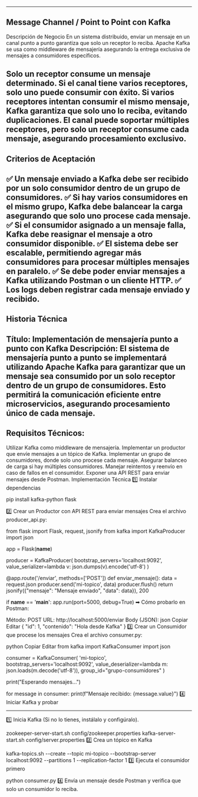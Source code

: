 ---------------------------------------
Message Channel / Point to Point con Kafka
---------------------------------------

Descripción de Negocio
En un sistema distribuido, enviar un mensaje en un canal punto a punto garantiza que solo un receptor lo reciba. Apache Kafka se usa como middleware de mensajería asegurando la entrega exclusiva de mensajes a consumidores específicos.

Solo un receptor consume un mensaje determinado.
Si el canal tiene varios receptores, solo uno puede consumir con éxito.
Si varios receptores intentan consumir el mismo mensaje, Kafka garantiza que solo uno lo reciba, evitando duplicaciones.
El canal puede soportar múltiples receptores, pero solo un receptor consume cada mensaje, asegurando procesamiento exclusivo.
---------------------------------------
Criterios de Aceptación
---------------------------------------
✅ Un mensaje enviado a Kafka debe ser recibido por un solo consumidor dentro de un grupo de consumidores.
✅ Si hay varios consumidores en el mismo grupo, Kafka debe balancear la carga asegurando que solo uno procese cada mensaje.
✅ Si el consumidor asignado a un mensaje falla, Kafka debe reasignar el mensaje a otro consumidor disponible.
✅ El sistema debe ser escalable, permitiendo agregar más consumidores para procesar múltiples mensajes en paralelo.
✅ Se debe poder enviar mensajes a Kafka utilizando Postman o un cliente HTTP.
✅ Los logs deben registrar cada mensaje enviado y recibido.
---------------------------------------
Historia Técnica
---------------------------------------
Título: Implementación de mensajería punto a punto con Kafka
Descripción:
El sistema de mensajería punto a punto se implementará utilizando Apache Kafka para garantizar que un mensaje sea consumido por un solo receptor dentro de un grupo de consumidores. Esto permitirá la comunicación eficiente entre microservicios, asegurando procesamiento único de cada mensaje.
---------------------------------------
Requisitos Técnicos:
---------------------------------------
Utilizar Kafka como middleware de mensajería.
Implementar un productor que envíe mensajes a un tópico de Kafka.
Implementar un grupo de consumidores, donde solo uno procese cada mensaje.
Asegurar balanceo de carga si hay múltiples consumidores.
Manejar reintentos y reenvío en caso de fallos en el consumidor.
Exponer una API REST para enviar mensajes desde Postman.
Implementación Técnica
1️⃣ Instalar dependencias

pip install kafka-python flask

2️⃣ Crear un Productor con API REST para enviar mensajes
Crea el archivo producer_api.py:

from flask import Flask, request, jsonify
from kafka import KafkaProducer
import json

app = Flask(__name__)

producer = KafkaProducer(
    bootstrap_servers='localhost:9092',
    value_serializer=lambda v: json.dumps(v).encode('utf-8')
)

@app.route('/enviar', methods=['POST'])
def enviar_mensaje():
    data = request.json
    producer.send('mi-topico', data)
    producer.flush()
    return jsonify({"mensaje": "Mensaje enviado", "data": data}), 200

if __name__ == '__main__':
    app.run(port=5000, debug=True)
➡ Cómo probarlo en Postman:

Método: POST
URL: http://localhost:5000/enviar
Body (JSON):
json
Copiar
Editar
{
  "id": 1,
  "contenido": "Hola desde Kafka"
}
3️⃣ Crear un Consumidor que procese los mensajes
Crea el archivo consumer.py:

python
Copiar
Editar
from kafka import KafkaConsumer
import json

consumer = KafkaConsumer(
    'mi-topico',
    bootstrap_servers='localhost:9092',
    value_deserializer=lambda m: json.loads(m.decode('utf-8')),
    group_id="grupo-consumidores"
)

print("Esperando mensajes...")

for message in consumer:
    print(f"Mensaje recibido: {message.value}")
4️⃣ Iniciar Kafka y probar

------------------------------------------------------------
1️⃣ Inicia Kafka (Si no lo tienes, instálalo y configúralo).


zookeeper-server-start.sh config/zookeeper.properties
kafka-server-start.sh config/server.properties
2️⃣ Crea un tópico en Kafka


kafka-topics.sh --create --topic mi-topico --bootstrap-server localhost:9092 --partitions 1 --replication-factor 1
3️⃣ Ejecuta el consumidor primero


python consumer.py
4️⃣ Envía un mensaje desde Postman y verifica que solo un consumidor lo reciba.
